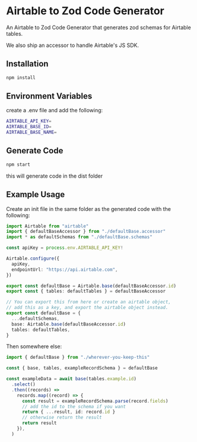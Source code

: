 # Airtable to Zod Code Generator

An Airtable to Zod Code Generator that generates zod schemas for Airtable
tables.

We also ship an accessor to handle Airtable's JS SDK.

## Installation

```sh
npm install
```

## Environment Variables

create a .env file and add the following:

```sh
AIRTABLE_API_KEY=
AIRTABLE_BASE_ID=
AIRTABLE_BASE_NAME=
```

## Generate Code

```sh
npm start
```

this will generate code in the dist folder

## Example Usage

Create an init file in the same folder as the generated code with the following:

```ts
import Airtable from "airtable"
import { defaultBaseAccessor } from "./defaultBase.accessor"
import * as defaultSchemas from "./defaultBase.schemas"

const apiKey = process.env.AIRTABLE_API_KEY!

Airtable.configure({
  apiKey,
  endpointUrl: "https://api.airtable.com",
})

export const defaultBase = Airtable.base(defaultBaseAccessor.id)
export const { tables: defaultTables } = defaultBaseAccessor

// You can export this from here or create an airtable object,
// add this as a key, and export the airtable object instead.
export const defaultBase = {
  ...defaultSchemas,
  base: Airtable.base(defaultBaseAccessor.id)
  tables: defaultTables,
}
```

Then somewhere else:

```ts
import { defaultBase } from "./wherever-you-keep-this"

const { base, tables, exampleRecordSchema } = defaultBase

const exampleData = await base(tables.example.id)
  .select()
  .then((records) =>
    records.map((record) => {
      const result = exampleRecordSchema.parse(record.fields)
      // add the id to the schema if you want
      return { ...result, id: record.id }
      // otherwise return the result
      return result
    }),
  )
```
